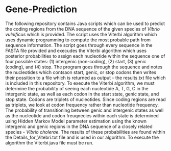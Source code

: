 # Gene-Prediction

The following repository contains Java scripts which can be used to predict the coding regions from the DNA sequence of the given species of *Vibrio vulnificus* which is provided. The script uses the Viterbi algorithm which uses dynamic programming to compute the most probable path from sequence information. The script goes through every sequence in the FASTA file provided and execudes the Viterbi algorithm which uses posterior probabilities to assign each nucleotide within the sequence one of four possible states: (1) intergenic (non-coding), (2) start, (3) genic (coding), and (4) stop. The program goes through the sequence and notes the nucleotides which contsaon start, genic, or stop codons then writes their possition to a file which is returned as output - the results.txt file which is included in this repository. To execute the Viterbi algorithm, we must determine the probability of seeing each nucleotide A, T, G, C in the intergenic state, as well as each codon in the start state, genic state, and stop state. Codons are triplets of nucleotides. Since coding regions are read as triplets, we look at codon frequency rather than nucleotide frequency. The probability of transitioning between genic and intergenic states as well as the nucleotide and codon freuqnecies within each state is determined using Hidden Markov Model parameter estimation using the known intergenic and genic regions in the DNA sequence of a closely related species - *Vibrio cholerae*. The results of these probabilities are found within the Details_for_Vitebri.txt file and is used in our algorithm. To execute the algorithm the Viterbi.java file must be run.
